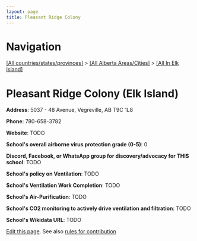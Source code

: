 ```yaml
---
layout: page
title: Pleasant Ridge Colony
---
```

# Navigation

[[All countries/states/provinces]](../../..) > [[All Alberta Areas/Cities]](../..) > [[All In Elk Island]](..)

# Pleasant Ridge Colony (Elk Island)

**Address**: 5037 - 48 Avenue, Vegreville, AB T9C 1L8

**Phone**: 780-658-3782

**Website**: TODO

**School's overall airborne virus protection grade (0-5)**: 0

**Discord, Facebook, or WhatsApp group for discovery/advocacy for THIS school**: TODO

**School's policy on Ventilation**: TODO

**School's Ventilation Work Completion**: TODO

**School's Air-Purification**: TODO

**School's CO2 monitoring to actively drive ventilation and filtration**: TODO

**School's Wikidata URL**: TODO


[Edit this page](https://github.com/ventilate-schools/AB/edit/main/./Elk_Island/Pleasant_Ridge_Colony.md). See also [rules for contribution](../../../contribution-rules/)